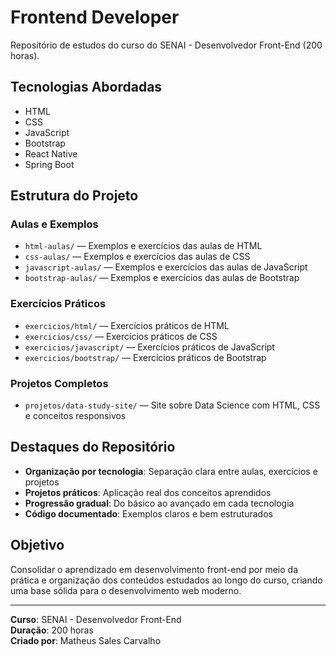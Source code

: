 # Frontend Developer

Repositório de estudos do curso do SENAI - Desenvolvedor Front-End (200 horas).

## Tecnologias Abordadas

- HTML
- CSS
- JavaScript
- Bootstrap
- React Native
- Spring Boot

## Estrutura do Projeto

### Aulas e Exemplos
- `html-aulas/` — Exemplos e exercícios das aulas de HTML
- `css-aulas/` — Exemplos e exercícios das aulas de CSS
- `javascript-aulas/` — Exemplos e exercícios das aulas de JavaScript
- `bootstrap-aulas/` — Exemplos e exercícios das aulas de Bootstrap

### Exercícios Práticos
- `exercicios/html/` — Exercícios práticos de HTML
- `exercicios/css/` — Exercícios práticos de CSS
- `exercicios/javascript/` — Exercícios práticos de JavaScript
- `exercicios/bootstrap/` — Exercícios práticos de Bootstrap

### Projetos Completos
- `projetos/data-study-site/` — Site sobre Data Science com HTML, CSS e conceitos responsivos

## Destaques do Repositório

- **Organização por tecnologia**: Separação clara entre aulas, exercícios e projetos
- **Projetos práticos**: Aplicação real dos conceitos aprendidos
- **Progressão gradual**: Do básico ao avançado em cada tecnologia
- **Código documentado**: Exemplos claros e bem estruturados

## Objetivo

Consolidar o aprendizado em desenvolvimento front-end por meio da prática e organização dos conteúdos estudados ao longo do curso, criando uma base sólida para o desenvolvimento web moderno.

---

**Curso**: SENAI - Desenvolvedor Front-End  
**Duração**: 200 horas  
**Criado por**: Matheus Sales Carvalho